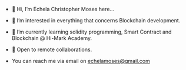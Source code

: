 - 👋 Hi, I’m Echela Christopher Moses here...

- 👀 I’m interested in everything that concerns Blockchain development.
- 🌱 I’m currently learning solidity programming, Smart Contract and Blockchain @ Hi-Mark Academy.
- 💞️ Open to remote collaborations.
- You can reach me via email on echelamoses@gmail.com


<!---
Mosesp4/Mosesp4 is a ✨ special ✨ repository because its `README.md` (this file) appears on your GitHub profile.
You can click the Preview link to take a look at your changes.
--->
